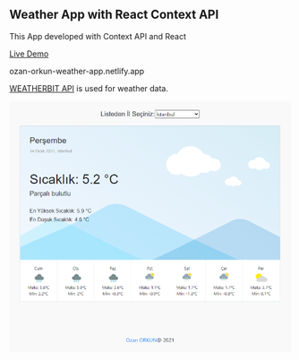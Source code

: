 ## Weather App with React Context API

This App developed with Context API and React

[Live Demo](https://ozan-orkun-weather-app.netlify.app)

ozan-orkun-weather-app.netlify.app

[WEATHERBIT API](www.weatherbit.io)  is used for weather data.

![weather-app](/image/weather-app.png)
